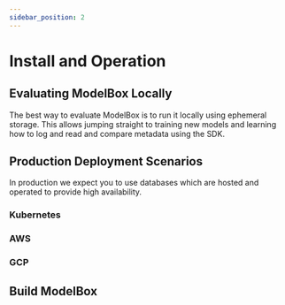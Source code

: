 ```yaml
---
sidebar_position: 2
---
```


# Install and Operation 

## Evaluating ModelBox Locally
The best way to evaluate ModelBox is to run it locally using ephemeral storage. This allows jumping straight to training new models and learning how to log and read and compare metadata using the SDK.

## Production Deployment Scenarios
In production we expect you to use databases which are hosted and operated to provide high availability.
### Kubernetes
### AWS
### GCP

## Build ModelBox